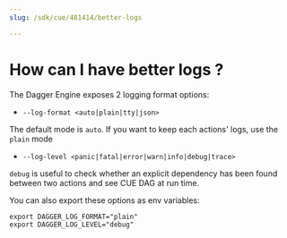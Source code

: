 ```yaml
---
slug: /sdk/cue/481414/better-logs

---
```


# How can I have better logs ?

The Dagger Engine exposes 2 logging format options:

- `--log-format <auto|plain|tty|json>`

The default mode is `auto`. If you want to keep each actions' logs, use the `plain` mode

- `--log-level <panic|fatal|error|warn|info|debug|trace>`

`debug` is useful to check whether an explicit dependency has been found between two actions and see CUE DAG at run time.

You can also export these options as env variables:

```console
export DAGGER_LOG_FORMAT="plain"
export DAGGER_LOG_LEVEL="debug"
```
